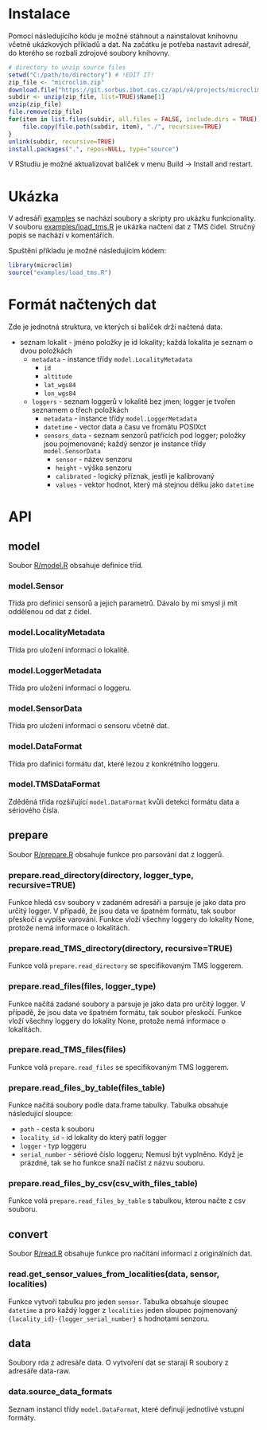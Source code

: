 # Instalace

Pomocí následujícího kódu je možné stáhnout a nainstalovat knihovnu včetně ukázkových příkladů a dat. Na začátku je potřeba nastavit adresář,
do kterého se rozbalí zdrojové soubory knihovny.

```R
# directory to unzip source files
setwd("C:/path/to/directory") # !EDIT IT!
zip_file <- "microclim.zip"
download.file("https://git.sorbus.ibot.cas.cz/api/v4/projects/microclimate_r%2Fmicroclim/repository/archive.zip?ref=HEAD&private_token=2fmZB-Qg-fbiVvzz2-Lh", destfile=zip_file, mode="wb")
subdir <- unzip(zip_file, list=TRUE)$Name[1]
unzip(zip_file)
file.remove(zip_file)
for(item in list.files(subdir, all.files = FALSE, include.dirs = TRUE)){
    file.copy(file.path(subdir, item), "./", recursive=TRUE)
}
unlink(subdir, recursive=TRUE)
install.packages(".", repos=NULL, type="source")
```

V RStudiu je možné aktualizovat balíček v menu Build -> Install and restart.

# Ukázka

V adresáři [examples](https://git.sorbus.ibot.cas.cz/microclimate_r/microclim/-/tree/main/examples)
se nachází soubory a skripty pro ukázku funkcionality.
V souboru [examples/load_tms.R](examples/load_tms.R) je ukázka načtení dat z TMS čidel.
Stručný popis se nachází v komentářích.

Spuštění příkladu je možné následujícím kódem:

```R
library(microclim)
source("examples/load_tms.R")
```

# Formát načtených dat

Zde je jednotná struktura, ve kterých si balíček drží načtená data.

* seznam lokalit - jméno položky je id lokality; každá lokalita je seznam o dvou položkách
    * `metadata` - instance třídy `model.LocalityMetadata`
        * `id`
        * `altitude`
        * `lat_wgs84`
        * `lon_wgs84`
    * `loggers` - seznam loggerů v lokalitě bez jmen; logger je tvořen seznamem o třech položkách
        * `metadata` - instance třídy `model.LoggerMetadata`
        * `datetime` - vector data a času ve fromátu POSIXct
        * `sensors_data` - seznam senzorů patřících pod logger; položky jsou pojmenované; každý senzor je instance třídy `model.SensorData`
            * `sensor` - název senzoru 
            * `height` - výška senzoru 
            * `calibrated` - logický příznak, jestli je kalibrovaný 
            * `values` - vektor hodnot, který má stejnou délku jako `datetime` 

# API
## model

Soubor [R/model.R](R/model.R) obsahuje definice tříd.

### model.Sensor

Třida pro definici sensorů a jejich parametrů. Dávalo by mi smysl ji mít oddělenou od dat z čidel.

### model.LocalityMetadata

Třída pro uložení informací o lokalitě.

### model.LoggerMetadata

Třída pro uložení informací o loggeru.

### model.SensorData

Třída pro uložení informací o sensoru včetně dat.

### model.DataFormat

Třída pro dafinici formátu dat, které lezou z konkrétního loggeru.

### model.TMSDataFormat

Zděděná třída rozšiřující `model.DataFormat` kvůli detekci formátu data a sériového čísla.

## prepare

Soubor [R/prepare.R](R/prepare.R) obsahuje funkce pro parsování dat z loggerů.

### prepare.read\_directory(directory, logger_type, recursive=TRUE)

Funkce hledá csv soubory v zadaném adresáři a parsuje je jako data pro určitý logger. V případě, že jsou data ve špatném formátu,
tak soubor přeskočí a vypíše varování. Funkce vloží všechny loggery do lokality None, protože nemá informace o lokalitách.

### prepare.read\_TMS\_directory(directory, recursive=TRUE)

Funkce volá `prepare.read_directory` se specifikovaným TMS loggerem.

### prepare.read\_files(files, logger_type)

Funkce načítá zadané soubory a parsuje je jako data pro určitý logger. V případě, že jsou data ve špatném formátu,
tak soubor přeskočí. Funkce vloží všechny loggery do lokality None, protože nemá informace o lokalitách.

### prepare.read\_TMS\_files(files)

Funkce volá `prepare.read_files` se specifikovaným TMS loggerem.

### prepare.read\_files\_by\_table(files_table)

Funkce načítá soubory podle data.frame tabulky. Tabulka obsahuje následující sloupce:

* `path` - cesta k souboru
* `locality_id` - id lokality do který patří logger
* `logger` - typ loggeru
* `serial_number` - sériové číslo loggeru; Nemusí být vyplněno. Když je prázdné, tak se ho funkce snaží načíst z názvu souboru.

### prepare.read\_files\_by\_csv(csv_with_files_table)

Funkce volá `prepare.read_files_by_table` s tabulkou, kterou načte z csv souboru.

## convert

Soubor [R/read.R](R/read.R) obsahuje funkce pro načítání informací z originálních dat.

### read.get\_sensor\_values\_from\_localities(data, sensor, localities)

Funkce vytvoří tabulku pro jeden `sensor`. Tabulka obsahuje sloupec `datetime` a pro každý logger z `localities` jeden sloupec
pojmenovaný `{lacality_id}-{logger_serial_number}` s hodnotami senzoru.

## data

Soubory rda z adresáře data. O vytvoření dat se starají R soubory z adresáře data-raw.

### data.source\_data\_formats

Seznam instancí třídy `model.DataFormat`, které definují jednotlivé vstupní formáty.
